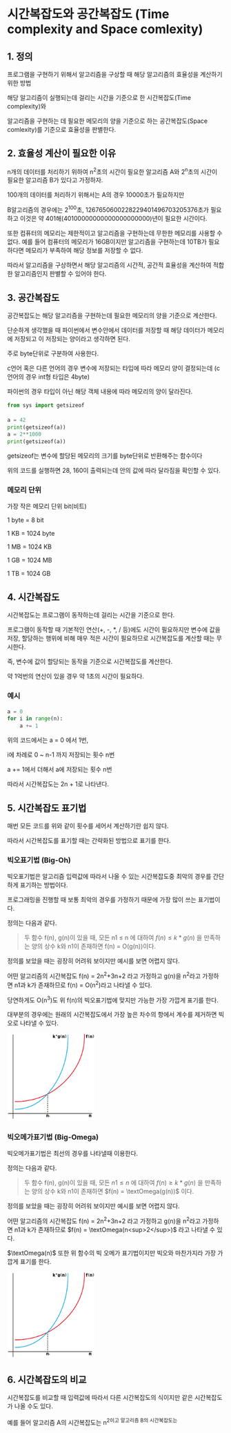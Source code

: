 # 시간복잡도와 공간복잡도 (Time complexity and Space comlexity)

## 1. 정의

프로그램을 구현하기 위해서 알고리즘을 구상할 때 해당 알고리즘의 효율성을 계산하기 위한 방법

해당 알고리즘이 실행되는데 걸리는 시간을 기준으로 한 시간복잡도(Time complexity)와

알고리즘을 구현하는 데 필요한 메모리의 양을 기준으로 하는 공간복잡도(Space comlexity)를 기준으로 효율성을 판별한다.

## 2. 효율성 계산이 필요한 이유

n개의 데이터를 처리하기 위하여 n<sup>2</sup>초의 시간이 필요한 알고리즘 A와 2<sup>n</sup>초의 시간이 필요한 알고리즘 B가 있다고 가정하자.

100개의 데이터를 처리하기 위해서는 A의 경우 10000초가 필요하지만 

B알고리즘의 경우에는 2<sup>100</sup>초, 1267650600228229401496703205376초가 필요하고 이것은 약 401해(40100000000000000000000)년이 필요한 시간이다.

또한 컴퓨터의 메모리는 제한적이고 알고리즘을 구현하는데 무한한 메모리를 사용할 수 없다. 예를 들어 컴퓨터의 메모리가 16GB이지만 알고리즘을 구현하는데 10TB가 필요하다면 메모리가 부족하여 해당 정보를 저장할 수 없다.

따라서 알고리즘을 구상하면서 해당 알고리즘의 시간적, 공간적 효율성을 계산하여 적합한 알고리즘인지 판별할 수 있어야 한다.

## 3. 공간복잡도

공간복잡도는 해당 알고리즘을 구현하는데 필요한 메모리의 양을 기준으로 계산한다.

단순하게 생각했을 때 파이썬에서 변수안에서 데이터를 저장할 때 해당 데이터가 메모리에 저장되고 이 저장되는 양이라고 생각하면 된다.

주로 byte단위로 구분하여 사용한다.

c언어 혹은 다른 언어의 경우 변수에 저장되는 타입에 따라 메모리 양이 결정되는데 (c언어의 경우 int형 타입은 4byte)

파이썬의 경우 타입이 아닌 해당 객체 내용에 따라 메모리의 양이 달라진다.

```python
from sys import getsizeof

a = 42
print(getsizeof(a))
a = 2**1000
print(getsizeof(a))

```
getsizeof는 변수에 할당된 메모리의 크기를 byte단위로 반환해주는 함수이다

위의 코드를 실행하면 28, 160이 출력되는데 안의 값에 따라 달라짐을 확인할 수 있다.

### 메모리 단위

가장 작은 메모리 단위 bit(비트)

1 byte = 8 bit

1 KB = 1024 byte

1 MB = 1024 KB

1 GB = 1024 MB

1 TB = 1024 GB


## 4. 시간복잡도

시간복잡도는 프로그램이 동작하는데 걸리는 시간을 기준으로 한다.

프로그램이 동작할 때 기본적인 연산(+, -, *, / 등)에도 시간이 필요하지만 변수에 값을 저장, 할당하는 행위에 비해 매우 적은 시간이 필요하므로 시간복잡도를 계산할 때는 무시한다.

즉, 변수에 값이 할당되는 동작을 기준으로 시간복잡도를 계산한다.

약 1억번의 연산이 있을 경우 약 1초의 시간이 필요하다.

### 예시

```python
a = 0
for i in range(n):
    a += 1
```

위의 코드에서는 a = 0 에서 1번,

i에 차례로 0 ~ n-1 까지 저장되는 횟수 n번

a += 1에서 더해서 a에 저장되는 횟수 n번

따라서 시간복잡도는 2n + 1로 나타낸다.



## 5. 시간복잡도 표기법

매번 모든 코드를 위와 같이 횟수를 세어서 계산하기란 쉽지 않다.

따라서 시간복잡도를 표기할 때는 간략화된 방법으로 표기를 한다.

### 빅오표기법 (Big-Oh)

빅오표기법은 알고리즘 입력값에 따라서 나올 수 있는 시간복잡도중 최악의 경우를 간단하게 표기하는 방법이다.

프로그래밍을 진행할 때 보통 최악의 경우를 가정하기 때문에 가장 많이 쓰는 표기법이다.

정의는 다음과 같다.

> 두 함수 f(n), g(n)이 있을 때, 모든 n1 $\leq$ n 에 대하여 $f(n) \leq k * g(n)$ 을 만족하는 양의 상수 k와 n1이 존재하면 f(n) = O(g(n))이다.

정의를 보았을 때는 굉장히 어려워 보이지만 예시를 보면 어렵지 않다.

어떤 알고리즘의 시간복잡도 f(n) = 2n<sup>2</sup>+3n+2 라고 가정하고 g(n)을 n<sup>2</sup>라고 가정하면 n1과 k가 존재하므로 f(n) = O(n<sup>2</sup>)라고 나타낼 수 있다.

당연하게도 O(n<sup>3</sup>)도 위 f(n)의 빅오표기법에 맞지만 가능한 가장 가깝게 표기를 한다.

대부분의 경우에는 원래의 시간복잡도에서 가장 높은 차수의 항에서 계수를 제거하면 빅오로 나타낼 수 있다.

<img src = "../image/time_complexity/big_o.png" width="40%"/>

### 빅오메가표기법 (Big-Omega)

빅오메가표기법은 최선의 경우를 나타낼때 이용한다.

정의는 다음과 같다.

> 두 함수 f(n), g(n)이 있을 때, 모든 $n1 \leq n$ 에 대하여 $f(n) \geq k * g(n)$ 을 만족하는 양의 상수 k와 n1이 존재하면 $f(n) = \textOmega(g(n))$ 이다.

정의를 보았을 때는 굉장히 어려워 보이지만 예시를 보면 어렵지 않다.

어떤 알고리즘의 시간복잡도 f(n) = 2n<sup>2</sup>+3n+2 라고 가정하고 g(n)을 n<sup>2</sup>라고 가정하면 n1과 k가 존재하므로 $f(n) = \textOmega(n<sup>2</sup>)$ 라고 나타낼 수 있다.

$\textOmega(n)$ 또한 위 함수의 빅 오메가 표기법이지만 빅오와 마찬가지라 가장 가깝게 표기를 한다.

<img src = "../image/time_complexity/big_o.png" width="40%"/>


## 6. 시간복잡도의 비교

시간복잡도를 비교할 때 입력값에 따라서 다른 시간복잡도의 식이지만 같은 시간복잡도가 나올 수도 있다.

예를 들어 알고리즘 A의 시간복잡도는 n<sup>2이고 알고리즘 B의 시간복잡도는 
